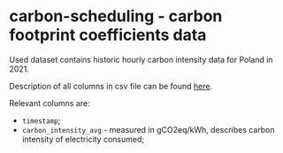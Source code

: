 # carbon-scheduling - carbon footprint coefficients data

Used dataset contains historic hourly carbon intensity data for Poland in 2021.

Description of all columns in csv file can be found [here](https://docs.google.com/spreadsheets/d/e/2PACX-1vQymR9eNK7U9bDSUBlyegx0y6FPhpe-mVBGniPzGtWDjZyHb8gI2NHSx-S49EXBhCkDe8dqfJAvsi3C/pubhtml#).

Relevant columns are:
* `timestamp`;
* `carbon_intensity_avg` - measured in gCO2eq/kWh, describes carbon intensity of electricity consumed;